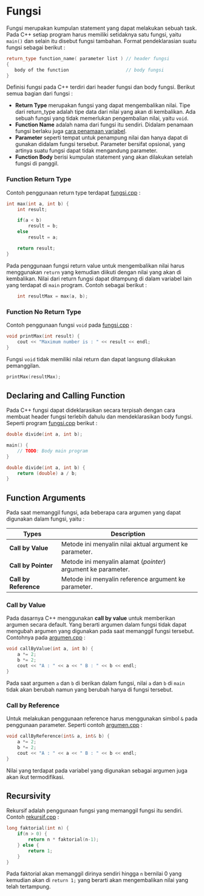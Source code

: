 # Fungsi

Fungsi merupakan kumpulan statement yang dapat melakukan sebuah task. Pada C++ setiap program harus memiliki setidaknya satu fungsi, yaitu `main()` dan selain itu disebut fungsi tambahan. Format pendeklarasian suatu fungsi sebagai berikut :

```cpp
return_type function_name( parameter list )	// header fungsi
{ 	
   body of the function						// body fungsi
}
```

Definisi fungsi pada C++ terdiri dari header fungsi dan body fungsi. Berikut semua bagian dari fungsi :

- **Return Type** merupakan fungsi yang dapat mengembalikan nilai. Tipe dari return_type adalah tipe data dari nilai yang akan di kembalikan. Ada sebuah fungsi yang tidak memerlukan pengembalian nilai, yaitu `void`.
- **Function Name** adalah nama dari fungsi itu sendiri. Didalam penamaan fungsi berlaku juga [cara penamaan variabel]().
- **Parameter** seperti tempat untuk penampung nilai dan hanya dapat di gunakan didalam fungsi tersebut. Parameter bersifat opsional, yang artinya suatu fungsi dapat tidak mengandung parameter.
- **Function Body** berisi kumpulan statement yang akan dilakukan setelah fungsi di panggil.

### Function Return Type

Contoh penggunaan return type terdapat [fungsi.cpp](fungsi.cpp) :

```cpp
int max(int a, int b) {
    int result;

    if(a < b)
        result = b;
    else
        result = a;

    return result;
}
```

Pada penggunaan fungsi return value untuk mengembalikan nilai harus menggunakan `return` yang kemudian diikuti dengan nilai yang akan di kembalikan. Nilai dari return fungsi dapat ditampung di dalam variabel lain yang terdapat di `main` program. Contoh sebagai berikut :

```cpp
	int resultMax = max(a, b);
```

### Function No Return Type

Contoh penggunaan fungsi `void` pada [fungsi.cpp](fungsi.cpp) :

```cpp
void printMax(int result) {
    cout << "Maximum number is : " << result << endl;
}
```

Fungsi `void` tidak memiliki nilai return dan dapat langsung dilakukan pemanggilan.

```cpp
printMax(resultMax);
```

## Declaring and Calling Function

Pada C++ fungsi dapat dideklarasikan secara terpisah dengan cara membuat header fungsi terlebih dahulu dan mendeklarasikan body fungsi. Seperti program [fungsi.cpp](fungsi.cpp) berikut :

```cpp
double divide(int a, int b);

main() {
	// TODO: Body main program
}

double divide(int a, int b) {
    return (double) a / b;
}
```

## Function Arguments

Pada saat memanggil fungsi, ada beberapa cara argumen yang dapat digunakan dalam fungsi, yaitu :

| Types                 | Description                                                   |
| --------------------- | ------------------------------------------------------------- |
| **Call by Value**     | Metode ini menyalin nilai aktual argument ke parameter.       |
| **Call by Pointer**   | Metode ini menyalin alamat (*pointer*) argument ke parameter. |
| **Call by Reference** | Metode ini menyalin reference argument ke parameter.          |

### Call by Value

Pada dasarnya C++ menggunakan **call by value** untuk memberikan argumen secara default. Yang berarti argumen dalam fungsi tidak dapat mengubah argumen yang digunakan pada saat memanggil fungsi tersebut. Contohnya pada [argumen.cpp](argumen.cpp) :

```cpp
void callByValue(int a, int b) {
    a *= 2;
    b *= 2;
	cout << "A : " << a << " B : " << b << endl;
}
```

Pada saat argumen `a` dan `b` di berikan dalam fungsi, nilai `a` dan `b` di `main` tidak akan berubah namun yang berubah hanya di fungsi tersebut.

### Call by Reference

Untuk melakukan penggunaan reference harus menggunakan simbol `&` pada penggunaan parameter. Seperti contoh [argumen.cpp](argumen.cpp) :

```cpp
void callByReference(int& a, int& b) {
    a *= 2;
    b *= 2;
    cout << "A : " << a << " B : " << b << endl;
}
```

Nilai yang terdapat pada variabel yang digunakan sebagai argumen juga akan ikut termodifikasi.

## Recursivity

Rekursif adalah penggunaan fungsi yang memanggil fungsi itu sendiri. Contoh [rekursif.cpp](rekursif.cpp) :

```cpp
long faktorial(int n) {
    if(n > 0) {
        return n * faktorial(n-1);
    } else {
        return 1;
    }
}
```

Pada faktorial akan memanggil dirinya sendiri hingga `n` bernilai 0 yang kemudian akan di `return 1;` yang berarti akan mengembalikan nilai yang telah tertampung.
